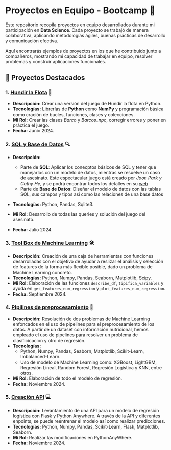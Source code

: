 # Proyectos en Equipo - Bootcamp 🚀

Este repositorio recopila proyectos en equipo desarrollados durante mi participación en **Data Science**. Cada proyecto se trabajó de manera colaborativa, aplicando metodologías ágiles, buenas prácticas de desarrollo y comunicación efectiva.

Aquí encontrarás ejemplos de proyectos en los que he contribuido junto a compañeros, mostrando mi capacidad de trabajar en equipo, resolver problemas y construir aplicaciones funcionales.

## 📝 Proyectos Destacados

### 1. **[Hundir la Flota](Hundir_la_flota)** 🚢
- **Descripción:** Crear una versión del juego de Hundir la flota en Python.
- **Tecnologías:** Librerías de **Python** como **NumPy** y programación básica como cración de bucles, funciones, clases y colecciones.
- **Mi Rol:** Crear las clases *Barco* y *Barcos_npc*, corregir errores y poner en práctica el juego.
- **Fecha:** Junio 2024.

### 2. **[SQL y Base de Datos](SQL_DDBB) 🔍**
- **Descripción:**

    - Parte de **SQL**: Aplicar los conecptos básicos de SQL y tener que manejarlos con un modelo de datos, mientras se resuelve un caso de asesinato.  Este espectacular juego está creado por *Joon Park y Cathy He*, y se podrá encontrar todos los detalles en su [web](https://mystery.knightlab.com/)
    - Parte de **Base de Datos**: Diseñar el modelo de datos con las tablas SQL, sus campos y tipos así como las relaciones de una base datos
      
- **Tecnologías:** Python, Pandas, Sqlite3.
- **Mi Rol:** Desarrollo de todas las queries y solución del juego del asesinato.
- **Fecha:** Julio 2024.

### 3. **[Tool Box de Machine Learning](ToolBox_ML) 🛠️**
- **Descripción:** Creación de una caja de herramientas con funciones desarrolladas con el objetivo de ayudar a reslizar el análisis y selección de features de la forma más flexible posible, dado un problema de Machine Learning concreto.
- **Tecnologías:** Python, Numpy, Pandas, Seaborn, Matplotlib, Scipy.
- **Mi Rol:** Elaboración de las funciones `describe_df`, `tipifica_variables` y ayuda en `get_features_num_regression` y `plot_features_num_regression`.
- **Fecha:** Septiembre 2024.

### 4. **[Pipilines de preprocesamiento](Pipeline_practica) 🤖**
- **Descripción:** Resolución de dos problemas de Machine Learning enfoncados en el uso de pipelines para el preprocesamiento de los datos. A partir de un dataset con información nutricional, hemos empleado el uso de pipelines para resolver un problema de clasificicación y otro de regresión.
- **Tecnologías:**
    - Python, Numpy, Pandas, Seaborn, Matplotlib, Scikit-Learn, Imbalanced-Learn.
    - Uso de modelo de Machine Learning como: XGBoost, LightGBM, Regresión Lineal, Random Forest, Regresión Logística y KNN, entre otros.
- **Mi Rol:** Elaboración de todo el modelo de regresión.
- **Fecha:** Noviembre 2024.

### 5. **[Creación API](flask_app) 💻**
- **Descripción:** Levantamiento de una API para un modelo de regresión logística con Flask y Python Anywhere. A través de la API y diferentes enpoints, se puede reentrenar el modelo así como realizar predicciones.
- **Tecnologías:** Python, Numpy, Pandas, Scikit-Learn, Flask, Matplotlib, Seaborn.
- **Mi Rol:** Realizar las modificaciones en PythonAnyWhere.
- **Fecha:** Noviembre 2024.
